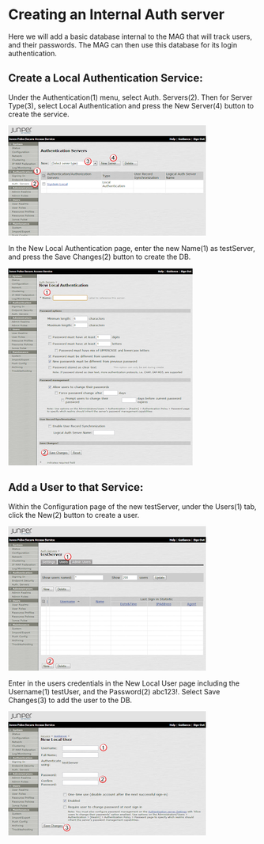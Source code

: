 # Creating an Internal Auth server


Here we will add a basic database internal to the MAG that will track users, and their passwords.  The MAG can then use this database for its login authentication.

## Create a Local Authentication Service:
Under the Authentication(1) menu, select Auth. Servers(2).  Then for Server Type(3), select Local Authentication and press the New Server(4) button to create the service. 

<img src="../img/j70.png">

In the New Local Authentication page, enter the new Name(1) as testServer, and press the Save Changes(2) button to create the DB. 

<img src="../img/j71.png">

## Add a User to that Service:
Within the Configuration page of the new testServer, under the Users(1) tab, click the New(2) button to create a user. 

<img src="../img/j72.png">

Enter in the users credentials in the New Local User page including the Username(1) testUser, and the Password(2) abc123!.  Select Save Changes(3) to add the user to the DB. 

<img src="../img/j73.png">